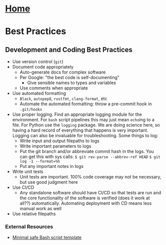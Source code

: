 # [Home](../README.md)
# Best Practices

## Development and Coding Best Practices

* Use version control (`git`)
* Document code appropriately
  * Auto-generate docs for complex software
  * Per Google: "the best code is self-documenting"
    * Give sensible names to types and variables
  * Use comments when appropriate
* Use automated formatting
  * `Black`, `autopep8`, `rustfmt`, `clang-format`, etc
  * Automate the automated formatting: throw a pre-commit hook in `.git/hooks`
* Use proper logging. Find an appropriate logging module for the environment. For `bash` script pipelines this may just mean `echo`ing to a file. For Python use the `logging` package. We are doing science here, so having a hard record of everything that happens is very important. Logging can also be invaluable for troubleshooting. Some things to log:
  * Write input and output filepaths to logs
  * Write important parameters to logs
  * Put the git branch and/or abbreviate commit hash in the logs. You can get this with sys calls:
    `$ git rev-parse --abbrev-ref HEAD`
    `$ git log -1 --format=%h`
  * Put any important notes in logs
* Write unit tests
  * Unit tests are important. 100% code coverage may not be necessary, but use good judgment here
* Use CI/CD
  * Any standalone software should have CI/CD so that tests are run and the core functionality of the software is verified (does it work at all??) automatically. Automating deployment with CD means less manual work as well
* Use relative filepaths

### External Resources
* [Minimal safe Bash script template](https://betterdev.blog/minimal-safe-bash-script-template/)
